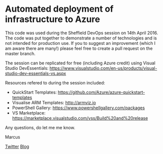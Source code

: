 # Automated deployment of infrastructure to Azure
This code was used during the Sheffield DevOps session on 14th April 2016. The code was put together to demonstrate a number of technologies and is not intended for production use. If you to suggest an improvement (which I am aware there are many!) please feel free to create a pull request on the master branch.

The session can be replicated for free (including Azure credit) using Visual Studio DevEssentials: <https://www.visualstudio.com/en-us/products/visual-studio-dev-essentials-vs.aspx>

Resources refered to during the session included:

* QuickStart Templates: <https://github.com/Azure/azure-quickstart-templates>
* Visualise ARM Templates: <http://armviz.io>
* PowerShell Gallery: <https://www.powershellgallery.com/packages>
* VS Marketplace: <https://marketplace.visualstudio.com/vss/Build%20and%20release>

Any questions, do let me me know. 

Marcus

[Twitter](https://twitter.com/techdiction)
[Blog](http://www.techdiction.com)

